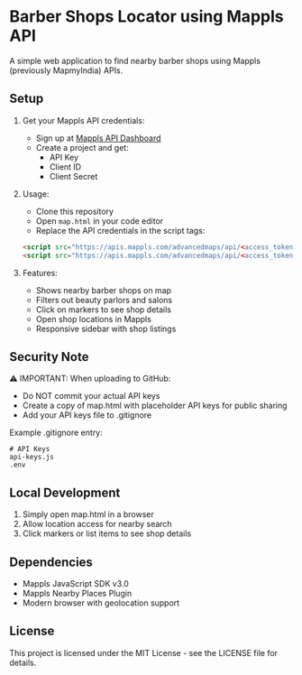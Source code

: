 # Barber Shops Locator using Mappls API

A simple web application to find nearby barber shops using Mappls (previously MapmyIndia) APIs.

## Setup

1. Get your Mappls API credentials:
   - Sign up at [Mappls API Dashboard](https://apis.mappls.com/console/)
   - Create a project and get:
     - API Key
     - Client ID
     - Client Secret

2. Usage:
   - Clone this repository
   - Open `map.html` in your code editor
   - Replace the API credentials in the script tags:
   ```html
   <script src="https://apis.mappls.com/advancedmaps/api/<access_token>/map_sdk?layer=vector&v=3.0&callback=initMap1"></script>
   <script src="https://apis.mappls.com/advancedmaps/api/<access_token>/map_sdk_plugins?v=3.0"></script>
   ```

3. Features:
   - Shows nearby barber shops on map
   - Filters out beauty parlors and salons
   - Click on markers to see shop details
   - Open shop locations in Mappls
   - Responsive sidebar with shop listings

## Security Note

⚠️ IMPORTANT: When uploading to GitHub:
- Do NOT commit your actual API keys
- Create a copy of map.html with placeholder API keys for public sharing
- Add your API keys file to .gitignore

Example .gitignore entry:
```
# API Keys
api-keys.js
.env
```

## Local Development

1. Simply open map.html in a browser
2. Allow location access for nearby search
3. Click markers or list items to see shop details

## Dependencies

- Mappls JavaScript SDK v3.0
- Mappls Nearby Places Plugin
- Modern browser with geolocation support

## License

This project is licensed under the MIT License - see the LICENSE file for details.
